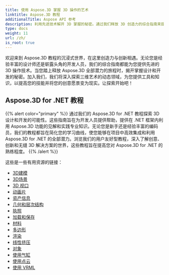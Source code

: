 ```yaml
---
title: 使用 Aspose.3D 掌握 3D 操作的艺术
linktitle: Aspose.3D 教程
additionalTitle: Aspose API 参考
description: 利用先进技术解开 3D 掌握的秘密。通过我们释放 3D 创造力的综合指南来提高您的设计和开发技能。
type: docs
weight: 11
url: /zh/
is_root: true
---
```


欢迎来到 Aspose.3D 教程的沉浸式世界，在这里创造力与创新相遇。无论您是经验丰富的设计师还是崭露头角的开发人员，我们的综合指南都能为您提供先进的 3D 操作技术。当您踏上释放 Aspose.3D 全部潜力的旅程时，揭开掌握设计和开发的秘密。加入我们，我们将深入探索三维艺术的动态领域，为您提供工具和知识，以提高您的技能并将您的创意愿景变为现实。让探索开始吧！

## Aspose.3D for .NET 教程
{{% alert color="primary" %}}
通过我们的 Aspose.3D for .NET 教程探索 3D 设计和开发的可能性。这些指南旨在为开发人员提供帮助，提供在 .NET 框架内利用 Aspose.3D 功能的见解和实践专业知识。无论您是新手还是经验丰富的编码员，我们的教程都旨在简化您的学习曲线，使您能够在项目中高效集成和利用 Aspose.3D for .NET 的全部潜力。浏览我们的用户友好型教程，深入了解创意、创新和无缝 3D 解决方案的世界，这些教程旨在提高您对 Aspose.3D for .NET 的熟练程度。
{{% /alert %}}

这些是一些有用资源的链接：
 
- [3D建模](./net/3d-modeling/)
- [3D场景](./net/3d-scene/)
- [3D 视口](./net/3d-viewports/)
- [动画片](./net/animation/)
- [资产信息](./net/asset-information/)
- [几何和层次结构](./net/geometry-and-hierarchy/)
- [执照](./net/license/)
- [加载和保存](./net/loading-and-saving/)
- [材料](./net/materials/)
- [多边形](./net/polygons/)
- [渲染](./net/rendering/)
- [线性挤压](./net/linear-extrusion/)
- [对象](./net/objects/)
- [使用气缸](./net/working-with-cylinder/)
- [使用点云](./net/working-with-point-cloud/)
- [使用 VRML](./net/working-with-vrml/)


